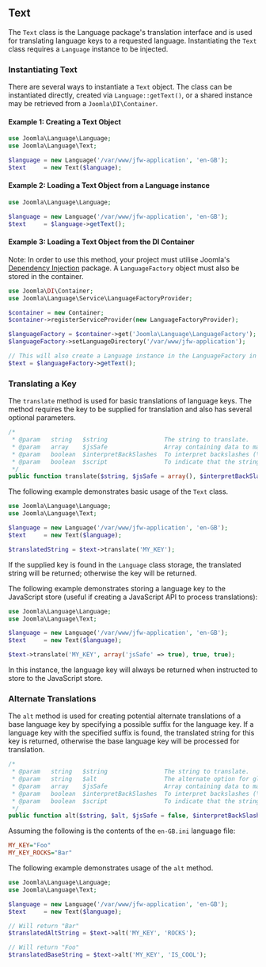 ## Text

The `Text` class is the Language package's translation interface and is used for translating language keys to a
requested language. Instantiating the `Text` class requires a `Language` instance to be injected.

### Instantiating Text

There are several ways to instantiate a `Text` object.  The class can be instantiated directly, created via `Language::getText()`,
or a shared instance may be retrieved from a `Joomla\DI\Container`.

#### Example 1: Creating a Text Object

```php
use Joomla\Language\Language;
use Joomla\Language\Text;

$language = new Language('/var/www/jfw-application', 'en-GB');
$text     = new Text($language);
```

#### Example 2: Loading a Text Object from a Language instance

```php
use Joomla\Language\Language;

$language = new Language('/var/www/jfw-application', 'en-GB');
$text     = $language->getText();
```

#### Example 3: Loading a Text Object from the DI Container

Note: In order to use this method, your project must utilise Joomla's [Dependency Injection](https://github.com/joomla-framework/di)
package.  A `LanguageFactory` object must also be stored in the container.

```php
use Joomla\DI\Container;
use Joomla\Language\Service\LanguageFactoryProvider;

$container = new Container;
$container->registerServiceProvider(new LanguageFactoryProvider);

$languageFactory = $container->get('Joomla\Language\LanguageFactory');
$languageFactory->setLanguageDirectory('/var/www/jfw-application');

// This will also create a Language instance in the LanguageFactory in the default language
$text = $languageFactory->getText();
```

### Translating a Key

The `translate` method is used for basic translations of language keys. The method requires the key to be supplied for
translation and also has several optional parameters.

```php
/*
 * @param   string   $string                The string to translate.
 * @param   array    $jsSafe                Array containing data to make the string safe for JavaScript output
 * @param   boolean  $interpretBackSlashes  To interpret backslashes (\\=\, \n=carriage return, \t=tabulation)
 * @param   boolean  $script                To indicate that the string will be push in the javascript language store
 */
public function translate($string, $jsSafe = array(), $interpretBackSlashes = true, $script = false)
```

The following example demonstrates basic usage of the `Text` class.

```php
use Joomla\Language\Language;
use Joomla\Language\Text;

$language = new Language('/var/www/jfw-application', 'en-GB');
$text     = new Text($language);

$translatedString = $text->translate('MY_KEY');
```

If the supplied key is found in the `Language` class storage, the translated string will be returned; otherwise the
key will be returned.

The following example demonstrates storing a language key to the JavaScript store (useful if creating a JavaScript
API to process translations):

```php
use Joomla\Language\Language;
use Joomla\Language\Text;

$language = new Language('/var/www/jfw-application', 'en-GB');
$text     = new Text($language);

$text->translate('MY_KEY', array('jsSafe' => true), true, true);
```

In this instance, the language key will always be returned when instructed to store to the JavaScript store.

### Alternate Translations

The `alt` method is used for creating potential alternate translations of a base language key by specifying a possible
suffix for the language key.  If a language key with the specified suffix is found, the translated string for this key
is returned, otherwise the base language key will be processed for translation.

```php
/*
 * @param   string   $string                The string to translate.
 * @param   string   $alt                   The alternate option for global string
 * @param   array    $jsSafe                Array containing data to make the string safe for JavaScript output
 * @param   boolean  $interpretBackSlashes  To interpret backslashes (\\=\, \n=carriage return, \t=tabulation)
 * @param   boolean  $script                To indicate that the string will be push in the javascript language store
 */
public function alt($string, $alt, $jsSafe = false, $interpretBackSlashes = true, $script = false)
```

Assuming the following is the contents of the `en-GB.ini` language file:

```ini
MY_KEY="Foo"
MY_KEY_ROCKS="Bar"
```

The following example demonstrates usage of the `alt` method.

```php
use Joomla\Language\Language;
use Joomla\Language\Text;

$language = new Language('/var/www/jfw-application', 'en-GB');
$text     = new Text($language);

// Will return "Bar"
$translatedAltString = $text->alt('MY_KEY', 'ROCKS');

// Will return "Foo"
$translatedBaseString = $text->alt('MY_KEY', 'IS_COOL');
```
